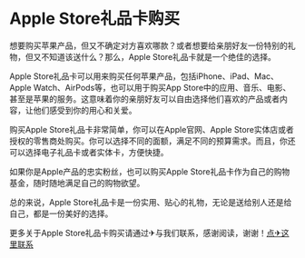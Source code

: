 # Apple Store礼品卡购买

想要购买苹果产品，但又不确定对方喜欢哪款？或者想要给亲朋好友一份特别的礼物，但又不知道该送什么？那么，Apple Store礼品卡就是一个绝佳的选择。

Apple Store礼品卡可以用来购买任何苹果产品，包括iPhone、iPad、Mac、Apple Watch、AirPods等，也可以用于购买App Store中的应用、音乐、电影、甚至是苹果的服务。这意味着你的亲朋好友可以自由选择他们喜欢的产品或者内容，让他们感受到你的用心和关爱。

购买Apple Store礼品卡非常简单，你可以在Apple官网、Apple Store实体店或者授权的零售商处购买。你可以选择不同的面额，满足不同的预算需求。而且，你还可以选择电子礼品卡或者实体卡，方便快捷。

如果你是Apple产品的忠实粉丝，也可以购买Apple Store礼品卡作为自己的购物基金，随时随地满足自己的购物欲望。

总的来说，Apple Store礼品卡是一份实用、贴心的礼物，无论是送给别人还是给自己，都是一份美好的选择。

更多关于Apple Store礼品卡购买请通过✈与我们联系，感谢阅读，谢谢！[点✈这里联系](https://ads.k02.cc)